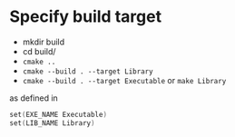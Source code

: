 # Specify build target

- mkdir build
- cd build/
- `cmake ..`
- `cmake --build . --target Library`
- `cmake --build . --target Executable` or `make Library`

as defined in

```C++
set(EXE_NAME Executable)
set(LIB_NAME Library)
```
